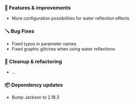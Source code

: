 ### 🚀 Features & improvements

- More configuration possibilities for water reflection effects

### 🪛 Bug Fixes

- Fixed typos in parameter names
- Fixed graphic glitches when using water reflections

### 🧽 Cleanup & refactoring

- ...

### 📦 Dependency updates

- Bump Jackson to 2.18.3